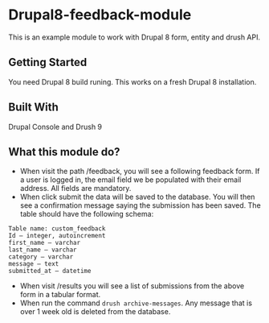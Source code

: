 # Drupal8-feedback-module
This is an example module to work with Drupal 8 form, entity and drush API.
## Getting Started
You need Drupal 8 build runing. This works on a fresh Drupal 8 installation.
## Built With
Drupal Console and Drush 9
## What this module do?
* When visit the path /feedback, you will see a following feedback form. If a user is logged in, the email field we be populated with their email address. All fields are mandatory.
* When click submit the data will be saved to the database. You will then see a confirmation message saying the submission has been saved. The table should have the following schema:
```
Table name: custom_feedback
Id – integer, autoincrement
first_name – varchar
last_name – varchar
category – varchar
message – text
submitted_at – datetime
```
* When visit /results you will see a list of submissions from the above form in a tabular format.
* When run the command `drush archive-messages`. Any message that is over 1 week old is deleted from the database.
